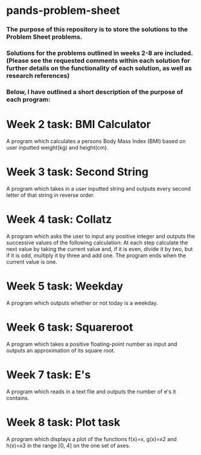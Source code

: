 # pands-problem-sheet

### The purpose of this repository is to store the solutions to the Problem Sheet problems.
### Solutions for the problems outlined in weeks 2-8 are included. (Please see the requested comments within each solution for further details on the functionality of each solution, as well as research references)

<p>

### Below, I have outlined a short description of the purpose of each program:
</p>


<h1>
 Week 2 task: BMI Calculator
</h1>
<p>
A program which calculates a persons Body Mass Index (BMI) based on user inputted weight(kg) and height(cm).
</p>

<h1>
 Week 3 task: Second String
</h1>
<p>
A program which takes in a user inputted string and outputs every second letter of that string in reverse order.
</p>

<h1>
 Week 4 task: Collatz
</h1>
<p>
A program which asks the user to input any positive integer and outputs the successive values of the following calculation: At each step calculate the next value by taking the current value and, if it is even, divide it by two, but if it is odd, multiply it by three and add one. The program ends when the current value is one.
</p>

<h1>
 Week 5 task: Weekday
</h1>
<p>
A program which outputs whether or not today is a weekday.
</p>

<h1>
Week 6 task: Squareroot
</h1>
<p>
A program which takes a positive floating-point number as input and outputs an approximation of its square root.
</p>

<h1>
Week 7 task: E's
</h1>
<p>
A program which reads in a text file and outputs the number of e's it contains.
</p>

<h1>
Week 8 task: Plot task
</h1>
<p>
A program which displays a plot of the functions f(x)=x, g(x)=x2 and h(x)=x3 in the range [0, 4] on the one set of axes.
</p>